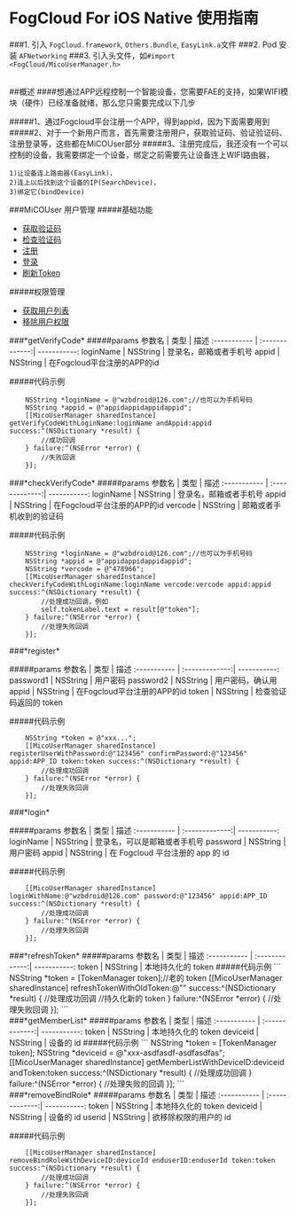 # FogCloud For iOS Native 使用指南

###1. 引入 `FogCloud.framework`, `Others.Bundle`, `EasyLink.a`文件
###2. Pod 安装 `AFNetworking`
###3. 引入头文件，如`#import <FogCloud/MicoUserManager.h>`

</br>
##概述
####想通过APP远程控制一个智能设备，您需要FAE的支持，如果WIFI模块（硬件）已经准备就绪，那么您只需要完成以下几步

#####1、通过Fogcloud平台注册一个APP，得到appid，因为下面需要用到
#####2、对于一个新用户而言，首先需要注册用户，获取验证码、验证验证码、注册登录等，这些都在MiCOUser部分
#####3、注册完成后，我还没有一个可以控制的设备，我需要绑定一个设备，绑定之前需要先让设备连上WIFI路由器，

	1)让设备连上路由器(EasyLink)，
	2)连上以后找到这个设备的IP(SearchDevice)，
	3)绑定它(bindDevice)

###MiCOUser 用户管理
#####基础功能
* [获取验证码](#getVerifyCode)
* [检查验证码](#checkVerifyCode)
* [注册](#register)
* [登录](#login)
* [刷新Token](#refreshToken)

#####权限管理
* [获取用户列表](#fetchMemberList)
* [移除用户权限](#removeBindRole)


<div id='getVerifyCode'>
###*getVerifyCode*
#####params
参数名 | 类型 | 描述
:-----------  | :-------------:| -----------:
loginName     | NSString       | 登录名，邮箱或者手机号
appid         | NSString       | 在Fogcloud平台注册的APP的id

#####代码示例
```
    NSString *loginName = @"wzbdroid@126.com";//也可以为手机号码
    NSString *appid = @"appidappidappidappid";
    [[MicoUserManager sharedInstance] getVerifyCodeWithLoginName:loginName andAppid:appid success:^(NSDictionary *result) {
        //成功回调
    } failure:^(NSError *error) {
        //失败回调
    }];
```

<div id='checkVerifyCode'>
###*checkVerifyCode*
#####params
参数名 | 类型 | 描述
:-----------  | :-------------:| -----------:
loginName     | NSString       | 登录名，邮箱或者手机号
appid         | NSString       | 在Fogcloud平台注册的APP的id
vercode		  | NSString 		| 邮箱或者手机收到的验证码

#####代码示例 
```
	NSString *loginName = @"wzbdroid@126.com";//也可以为手机号码
    NSString *appid = @"appidappidappidappid";
    NSString *vercode = @"478966";
    [[MicoUserManager sharedInstance] checkVerifyCodeWithLoginName:loginName vercode:vercode appid:appid success:^(NSDictionary *result) {
        //处理成功回调，例如
        self.tokenLabel.text = result[@"token"];
    } failure:^(NSError *error) {
        //处理失败回调
    }];
```

<div id='register'>
###*register*

#####params
参数名 | 类型 | 描述
:-----------  | :-------------:| -----------:
password1     | NSString       | 用户密码
password2     | NSString       | 用户密码，确认用
appid         | NSString       | 在Fogcloud平台注册的APP的id
token		  | NSString		| 检查验证码返回的 token

#####代码示例
```
	NSString *token = @"xxx...";
    [[MicoUserManager sharedInstance] registerUserWithPassword:@"123456" confirmPassword:@"123456" appid:APP_ID token:token success:^(NSDictionary *result) {
        //处理成功回调
    } failure:^(NSError *error) {
        //处理失败回调
    }];
```

<div id='login'>
###*login*

#####params
参数名 | 类型 | 描述
:-----------  | :-------------:| -----------:
loginName     | NSString       | 登录名，可以是邮箱或者手机号
password      | NSString       | 用户密码
appid		  | NSString		| 在 Fogcloud 平台注册的 app 的 id

#####代码示例
```
    [[MicoUserManager sharedInstance] loginWithName:@"wzbdroid@126.com" password:@"123456" appid:APP_ID success:^(NSDictionary *result) {
        //处理成功回调
    } failure:^(NSError *error) {
        //处理失败回调
    }];
```

<div id='refreshToken'>
###*refreshToken*
#####params
参数名 | 类型 | 描述
:-----------  | :-------------:| -----------:
token         | NSString       | 本地持久化的 token
#####代码示例
```
    NSString *token = [TokenManager token];//老的 token
    [[MicoUserManager sharedInstance] refreshTokenWithOldToken:@"" success:^(NSDictionary *result) {
        //处理成功回调
        //持久化新的 token
    } failure:^(NSError *error) {
        //处理失败回调
    }];
```

<div id='fetchMemberList'>
###*getMemberList*
#####params
参数名 | 类型 | 描述
:-----------  | :-------------:| -----------:
token         | NSString       | 本地持久化的 token
deviceid	  |	NSString 		| 设备的 id
#####代码示例
```
    NSString *token = [TokenManager token];
    NSString *deviceid = @"xxx-asdfasdf-asdfasdfas";
    [[MicoUserManager sharedInstance] getMemberListWithDeviceID:deviceid andToken:token success:^(NSDictionary *result) {
        //处理成功回调
    } failure:^(NSError *error) {
        //处理失败的回调
    }];
```

<div id='removeBindRole'>
###*removeBindRole*
#####params
参数名 | 类型 | 描述
:-----------  | :-------------:| -----------:
token         | NSString       | 本地持久化的 token
deviceid	  |	NSString 		| 设备的 id
userid		  | NSString		| 欲移除权限的用户的 id

#####代码示例
```
    [[MicoUserManager sharedInstance] removeBindRoleWithDeviceID:deviceId enduserID:enduserId token:token success:^(NSDictionary *result) {
        //处理成功回调
    } failure:^(NSError *error) {
        //处理失败回调
    }];
```